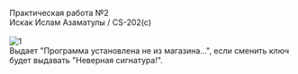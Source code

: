 Практическая работа №2 <br>
Искак Ислам Азаматулы / CS-202(c) <br>
<br>
![1](https://user-images.githubusercontent.com/90903338/222485145-48ae5bc5-5ee5-404c-b6a2-b5b7afc56035.png)<br>
Выдает "Программа установлена не из магазина...", если сменить ключ будет выдавать "Неверная сигнатура!".

